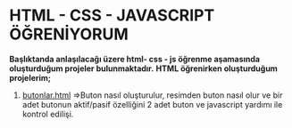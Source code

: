 # HTML - CSS - JAVASCRIPT ÖĞRENİYORUM
**Başlıktanda anlaşılacağı üzere html- css - js öğrenme aşamasında oluşturduğum projeler bulunmaktadır.**
**HTML  öğrenirken oluşturduğum projelerim;**

 1. [butonlar.html](html/butonlar.html) =>Buton nasıl oluşturulur, resimden buton nasıl olur ve bir adet butonun aktif/pasif özelliğini 2 adet buton ve javascript yardımı  ile kontrol edilişi.
